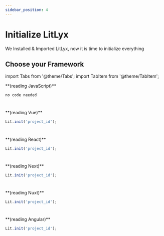 ```yaml
---
sidebar_position: 4
---
```


# Initialize LitLyx

We Installed & Imported LitLyx, now it is time to initialize everything

## Choose your Framework

import Tabs from '@theme/Tabs';
import TabItem from '@theme/TabItem';

<Tabs>
 <TabItem value="js" label="JavaScript" default>
  **(reading JavaScript)**

```ts
no code needed
```
#
  </TabItem>
  <TabItem value="vue" label="Vue" default>
  **(reading Vue)**

```ts
Lit.init('project_id');
```

#
  </TabItem>
 <TabItem value="react" label="React" default>
 **(reading React)**

```ts
Lit.init('project_id');
```
#
  </TabItem>
  <TabItem value="next" label="Next" default>
  **(reading Next)**

```ts
Lit.init('project_id');
```
#
  </TabItem>
<TabItem value="nuxt" label="Nuxt" default>
**(reading Nuxt)**

```ts
Lit.init('project_id');
```
#
  </TabItem>

  <TabItem value="angular" label="Angular" default>
  **(reading Angular)**

```ts
Lit.init('project_id');
```
#
  </TabItem>
</Tabs>
